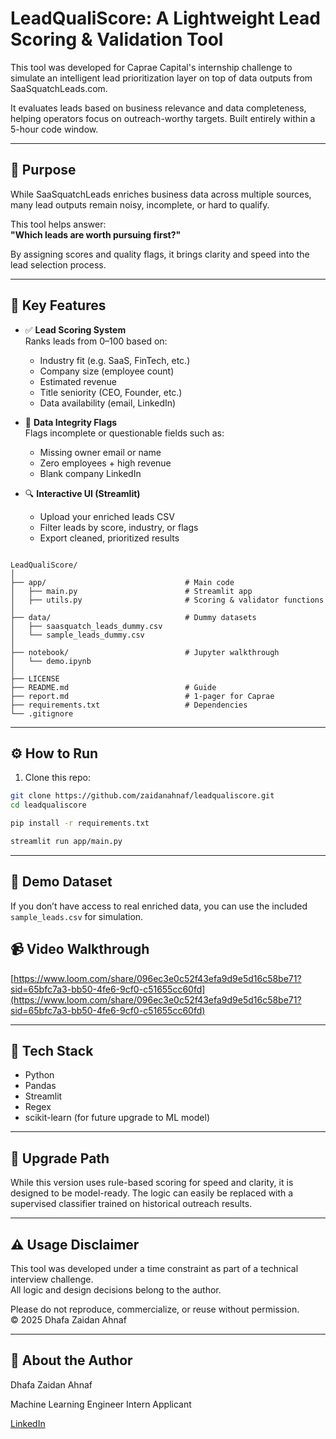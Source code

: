 # LeadQualiScore: A Lightweight Lead Scoring & Validation Tool

This tool was developed for Caprae Capital's internship challenge to simulate an intelligent lead prioritization layer on top of data outputs from SaaSquatchLeads.com. 

It evaluates leads based on business relevance and data completeness, helping operators focus on outreach-worthy targets. Built entirely within a 5-hour code window.

---

## 🚀 Purpose

While SaaSquatchLeads enriches business data across multiple sources, many lead outputs remain noisy, incomplete, or hard to qualify. 

This tool helps answer:  
**"Which leads are worth pursuing first?"**

By assigning scores and quality flags, it brings clarity and speed into the lead selection process.

---

## 🧠 Key Features

- ✅ **Lead Scoring System**  
  Ranks leads from 0–100 based on:
  - Industry fit (e.g. SaaS, FinTech, etc.)
  - Company size (employee count)
  - Estimated revenue
  - Title seniority (CEO, Founder, etc.)
  - Data availability (email, LinkedIn)

- 🛑 **Data Integrity Flags**  
  Flags incomplete or questionable fields such as:
  - Missing owner email or name
  - Zero employees + high revenue
  - Blank company LinkedIn

- 🔍 **Interactive UI (Streamlit)**  
  - Upload your enriched leads CSV
  - Filter leads by score, industry, or flags
  - Export cleaned, prioritized results

```

LeadQualiScore/
│
├── app/                               # Main code
│   ├── main.py                        # Streamlit app
│   ├── utils.py                       # Scoring & validator functions
│
├── data/                              # Dummy datasets
│   ├── saasquatch_leads_dummy.csv
│   └── sample_leads_dummy.csv
│ 
├── notebook/                          # Jupyter walkthrough
│   └── demo.ipynb
│
├── LICENSE
├── README.md                          # Guide
├── report.md                          # 1-pager for Caprae
├── requirements.txt                   # Dependencies
└── .gitignore

```

---

## ⚙️ How to Run

1. Clone this repo:
```bash
git clone https://github.com/zaidanahnaf/leadqualiscore.git
cd leadqualiscore

pip install -r requirements.txt

streamlit run app/main.py
```

---

## 🧪 Demo Dataset
If you don’t have access to real enriched data, you can use the included `sample_leads.csv` for simulation.

## 📹 Video Walkthrough
[https://www.loom.com/share/096ec3e0c52f43efa9d9e5d16c58be71?sid=65bfc7a3-bb50-4fe6-9cf0-c51655cc60fd](https://www.loom.com/share/096ec3e0c52f43efa9d9e5d16c58be71?sid=65bfc7a3-bb50-4fe6-9cf0-c51655cc60fd)

---

## 🧠 Tech Stack
- Python
- Pandas
- Streamlit
- Regex
- scikit-learn (for future upgrade to ML model)

---

## 🔄 Upgrade Path
While this version uses rule-based scoring for speed and clarity, it is designed to be model-ready. The logic can easily be replaced with a supervised classifier trained on historical outreach results.

---

## ⚠️ Usage Disclaimer

This tool was developed under a time constraint as part of a technical interview challenge.  
All logic and design decisions belong to the author.

Please do not reproduce, commercialize, or reuse without permission.  
© 2025 Dhafa Zaidan Ahnaf

---

## 🙋 About the Author
Dhafa Zaidan Ahnaf

Machine Learning Engineer Intern Applicant


[LinkedIn](https://www.linkedin.com/in/dhafazaidan/)
